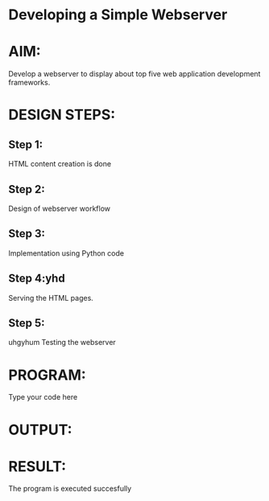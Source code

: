 # Developing a Simple Webserver

# AIM:

Develop a webserver to display about top five web application development frameworks.

# DESIGN STEPS:

## Step 1:

HTML content creation is done

## Step 2:

Design of webserver workflow

## Step 3:

Implementation using Python code

## Step 4:yhd

Serving the HTML pages.

## Step 5:
uhgyhum
Testing the webserver
# PROGRAM:
Type your code here
# OUTPUT:

# RESULT:

The program is executed succesfully
